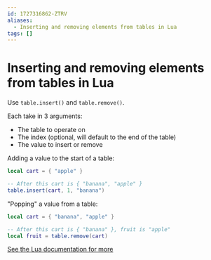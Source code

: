 ```yaml
---
id: 1727316862-ZTRV
aliases:
  - Inserting and removing elements from tables in Lua
tags: []
---
```


# Inserting and removing elements from tables in Lua

Use `table.insert()` and `table.remove()`.

Each take in 3 arguments:
- The table to operate on
- The index (optional, will default to the end of the table)
- The value to insert or remove

Adding a value to the start of a table:
```lua
local cart = { "apple" }

-- After this cart is { "banana", "apple" }
table.insert(cart, 1, "banana")
```

"Popping" a value from a table:
```lua
local cart = { "banana", "apple" }

-- After this cart is { "banana" }, fruit is "apple"
local fruit = table.remove(cart)
```

[See the Lua documentation for more](https://www.lua.org/pil/19.2.html)

